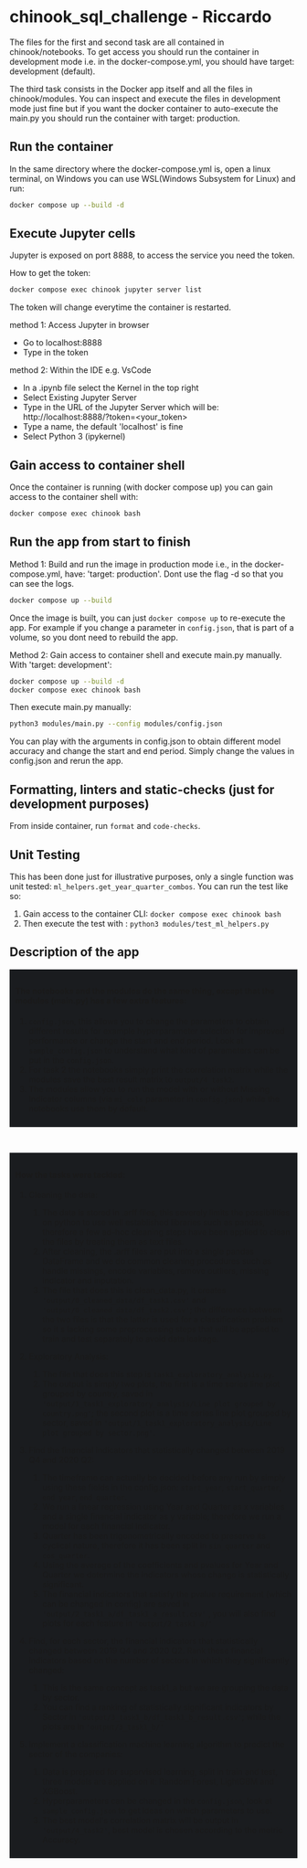 # chinook_sql_challenge - Riccardo














The files for the first and second task are all contained in chinook/notebooks.
To get access you should run the container in development mode i.e. in the docker-compose.yml, you should have target: development (default).

The third task consists in the Docker app itself and all the files in chinook/modules.
You can inspect and execute the files in development mode just fine but if you want the docker container to auto-execute the main.py you should run the container with target: production.

## Run the container
In the same directory where the docker-compose.yml is, open a linux terminal, on Windows you can use WSL(Windows Subsystem for Linux) and run:

```bash
docker compose up --build -d
```

## Execute Jupyter cells
Jupyter is exposed on port 8888, to access the service you need the token.

How to get the token:
```bash
docker compose exec chinook jupyter server list
```
The token will change everytime the container is restarted.

method 1: Access Jupyter in browser
- Go to localhost:8888
- Type in the token

method 2: Within the IDE e.g. VsCode
- In a .ipynb file select the Kernel in the top right
- Select Existing Jupyter Server
- Type in the URL of the Jupyter Server which will be:
  http://localhost:8888/?token=<your_token>
- Type a name, the default 'localhost' is fine
- Select Python 3 (ipykernel)
  
## Gain access to container shell
Once the container is running (with docker compose up) you can gain access to the container shell with:

```bash
docker compose exec chinook bash
```

## Run the app from start to finish

Method 1:
Build and run the image in production mode i.e., in the docker-compose.yml, have: 'target: production'.
Dont use the flag -d so that you can see the logs.
```bash
docker compose up --build
```
Once the image is built, you can just `docker compose up` to re-execute the app.
For example if you change a parameter in `config.json`, that is part of a volume, so you dont need to rebuild the app.


Method 2: Gain access to container shell and execute main.py manually.
With 'target: development': 
```bash
docker compose up --build -d
docker compose exec chinook bash
```
Then execute main.py manually:
```bash
python3 modules/main.py --config modules/config.json
```
You can play with the arguments in config.json to obtain different model accuracy and change the start and end period. Simply change the values in config.json and rerun the app.
## Formatting, linters and static-checks (just for development purposes)

From inside container, run `format` and `code-checks`.

## Unit Testing

This has been done just for illustrative purposes, only a single function was unit tested: `ml_helpers.get_year_quarter_combos`.
You can run the test like so:
1. Gain access to the container CLI: `docker compose exec chinook bash`
2. Then execute the test with : `python3 modules/test_ml_helpers.py`

## Description of the app

<div style="background-color: #1a1c1f; padding: 10px;">

#### The notebooks and the modules do the same thing, except that the modules (main.py) has a few extra features:
1. `config.json`, this allows you to change the parameters to obtain different results for example hyperparameter selection for improved performance or change the start and end period.
Look at `sample_config.json` to understand what kind of parameters can be put in the `config.json`.
2. For task 2 the notebooks simply print the correlation matrix while the modules save the best result matrix to `output/4_task2`.
3. The modules allow you to run the model with or without Missing Indicator columns (via `mi_cols` parameter in `config.json`) while the notebooks use them by default.
 </div>

&nbsp;

<div style="background-color: #1a1c1f; padding: 10px;">

#### How the tasks were tackled:

1.  Cleaning the data:
    1. The data is stored in .arff files, this severely limits the possibilities on python to use well established libraries such as pandas, therefore a few ad-hoc cleaning steps have been applied to clean the files by treating them as text files.
    2. After cleaning, the .arff files are put into a single pandas DataFrame and we do common cleaning procedures such as handle missings, encode variables, remove outliers, missing indicator and inputation.
    3. The file that does this is clean_data.py, it creates `'output/0_cleaned_data/df_task1.csv'` and  `'output/0_cleaned_data/df_task2.csv'`; the difference between the two files is that the latter is used for a classification problem so it s lacking some preprocessing steps that will be applied to train and test separately to avoid data leakage.

2. Exploratory Analysis:
   1. The file that does this step is `task1_exploratory_analysis.py`.
   2. The output is simply two plots, the first is a time series line plot grouped by country, saved in `'output/1_task1_exploratory_analysis/Line plot grouped by country.png'`; the second plot is a time series line plot grouped by sector, saved in `'output/1_task1_exploratory_analysis/Line plot grouped by sector.png'`.

3. Find the financial indicators that statistically changed between 2019 Q4 and 2020 Q2:
   1. The timeframe can actually be decided before any run by simply using these fields in the config.json: `start_year`, `start_quarter`, `end_year`, `end_quarter`.
   2. We run a linear regression using Year and Quarter as x variables and a single financial indicator as y variable; therefore we run a model for each financial indicator.
   3. Quarter has been trigonometrically encoded to preserve its cyclical nature, therefore it has been split in `sin_quarter` and `cos_quarter`.
   4. Using the average of the coefficients and pvalues for Year and Quarter we determine the indicators whose change is statistically significant.
   5. The financial indicators that satisfy the pvalue requirement (which can be changed in config) are saved in `'output/2_task1_a/df_task1_a_result.csv'` , you will also find plots for each feature in `'output/2_task1_a/'`

4. Find, for each sector, the financial indicators that statistically changed between 2019 Q4 and 2020 Q2. Rank these financial indicators based on the number of sectors in which they significantly changed:
   1. This is the same concept as task1_a but we are grouping the data by sector.
   2. You can find a ranking of statistically significant indicators by Sector in `'output/3_task1_b/df_task1_b_result.csv'`; while the plots are in `'output/3_task1_b/'`

5. Implement a classification machine learning algorithm to predict the sector of the companies:
   1. Data is prepared for supervised learning, split in train and test,  three models are applied on it: Random Forest, LightGBM and XGBoost.
   2. Hyperparameters can be changed in the `config.json`, look at `sample_config.json` to get ideas on which parameters to use.
   3. The best model's correlation matrix will be output in `'output/4_task2'`, best model is chosen according to the metric Accuracy.

